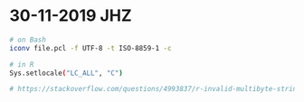 # 30-11-2019 JHZ

```bash
# on Bash
iconv file.pcl -f UTF-8 -t ISO-8859-1 -c

# in R
Sys.setlocale("LC_ALL", "C")

# https://stackoverflow.com/questions/4993837/r-invalid-multibyte-string
```
